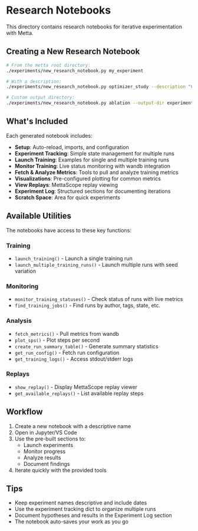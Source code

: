 # Research Notebooks

This directory contains research notebooks for iterative experimentation with Metta.

## Creating a New Research Notebook

```bash
# From the metta root directory:
./experiments/new_research_notebook.py my_experiment

# With a description:
./experiments/new_research_notebook.py optimizer_study --description "Comparing different optimizers"

# Custom output directory:
./experiments/new_research_notebook.py ablation --output-dir experiments/notebooks/research/2024/
```

## What's Included

Each generated notebook includes:

- **Setup**: Auto-reload, imports, and configuration
- **Experiment Tracking**: Simple state management for multiple runs
- **Launch Training**: Examples for single and multiple training runs
- **Monitor Training**: Live status monitoring with wandb integration
- **Fetch & Analyze Metrics**: Tools to pull and analyze training metrics
- **Visualizations**: Pre-configured plotting for common metrics
- **View Replays**: MettaScope replay viewing
- **Experiment Log**: Structured sections for documenting iterations
- **Scratch Space**: Area for quick experiments

## Available Utilities

The notebooks have access to these key functions:

### Training
- `launch_training()` - Launch a single training run
- `launch_multiple_training_runs()` - Launch multiple runs with seed variation

### Monitoring
- `monitor_training_statuses()` - Check status of runs with live metrics
- `find_training_jobs()` - Find runs by author, tags, state, etc.

### Analysis
- `fetch_metrics()` - Pull metrics from wandb
- `plot_sps()` - Plot steps per second
- `create_run_summary_table()` - Generate summary statistics
- `get_run_config()` - Fetch run configuration
- `get_training_logs()` - Access stdout/stderr logs

### Replays
- `show_replay()` - Display MettaScope replay viewer
- `get_available_replays()` - List available replay steps

## Workflow

1. Create a new notebook with a descriptive name
2. Open in Jupyter/VS Code
3. Use the pre-built sections to:
   - Launch experiments
   - Monitor progress
   - Analyze results
   - Document findings
4. Iterate quickly with the provided tools

## Tips

- Keep experiment names descriptive and include dates
- Use the experiment tracking dict to organize multiple runs
- Document hypotheses and results in the Experiment Log section
- The notebook auto-saves your work as you go